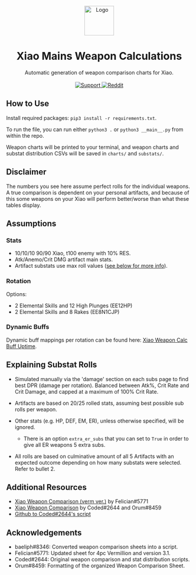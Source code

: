 <br />
<div align="center">
  <a href="https://github.com/othneildrew/Best-README-Template">
    <img src="https://media.discordapp.net/attachments/888517252230570084/888517346963107890/e15e3701f7179ef3f8b83bafe81bac62.png" alt="Logo" width="80" height="80">
  </a>

  <h1 align="center">Xiao Mains Weapon Calculations</h3>

  <p align="center">
    Automatic generation of weapon comparison charts for Xiao.
    <br />
    <br />
    <a href="https://discord.gg/u5QS2tRHm6">
      <img src="https://img.shields.io/discord/805680025776160768?color=4eb9a0&label=.gg%2Fxiao&logo=discord&style=for-the-badge" alt="Support"/>
    </a>
    <a href="https://www.reddit.com/r/XiaoMains/">
      <img src="https://img.shields.io/reddit/subreddit-subscribers/XiaoMains?color=4eb9a0&label=r%2FXiaoMains&logo=reddit&logoColor=%4eb9a0&style=for-the-badge" alt="Reddit"/>
    </a>
    <br />
  </p>
</div>

## How to Use
Install required packages: `pip3 install -r requirements.txt`.

To run the file, you can run either `python3 .` or `python3 __main__.py` from within the repo.

Weapon charts will be printed to your terminal, and weapon charts and substat distribution CSVs will be saved in `charts/` and `substats/`.

## Disclaimer
The numbers you see here assume perfect rolls for the individual weapons. A true comparison is dependent on your personal artifacts, and because of this some weapons on your Xiao will perform better/worse than what these tables display.

## Assumptions

### Stats
- 10/10/10 90/90 Xiao, t100 enemy with 10% RES.
- Atk/Anemo/Crit DMG artifact main stats.
- Artifact substats use max roll values ([see below for more info](#explaining-substat-rolls)).

### Rotation
Options:
- 2 Elemental Skills and 12 High Plunges (EE12HP)
- 2 Elemental Skills and 8 Rakes (EE8N1CJP)

### Dynamic Buffs
Dynamic buff mappings per rotation can be found here: [Xiao Weapon Calc Buff Uptime](https://docs.google.com/spreadsheets/d/1hR4dgRM6P5FHlMLTOh9D11Rcf6e6pj2gG5OM0XpOCrw/edit?usp=sharing).

## Explaining Substat Rolls
- Simulated manually via the 'damage' section on each subs page to find best DPR (damage per rotation). Balanced between Atk%, Crit Rate and Crit Damage, and capped at a maximum of 100% Crit Rate.

- Artifacts are based on 20/25 rolled stats, assuming best possible sub rolls per weapon.

- Other stats (e.g. HP, DEF, EM, ER), unless otherwise specified, will be ignored.
  - There is an option `extra_er_subs` that you can set to `True` in order to give all ER weapons 5 extra subs.

- All rolls are based on culminative amount of all 5 Artifacts with an expected outcome depending on how many substats were selected. Refer to bullet 2.

## Additional Resources
- [Xiao Weapon Comparison (verm ver.)](https://docs.google.com/spreadsheets/d/17wSBGoVTChPta3LNMEelSqJcTkX3JS8lo9XWlpeapWU/edit#gid=1335423325) by Felician#5771
- [Xiao Weapon Comparison](https://docs.google.com/spreadsheets/d/1CunnPmae9K4Zt-uLdI-wkBDVFVQufo5Oz1NSyU-YPA8/edit#gid=1748622433) by Coded#2644 and Orum#8459
- [Github to Coded#2644's script](https://github.com/Codexys/Xiao-Mains-Scripts)

## Acknowledgements
- baeliph#8346: Converted weapon comparison sheets into a script.
- Felician#5771: Updated sheet for 4pc Vermillion and version 3.1.
- Coded#2644: Original weapon comparison and stat distribution scripts.
- Orum#8459: Formatting of the organized Weapon Comparison Sheet.
